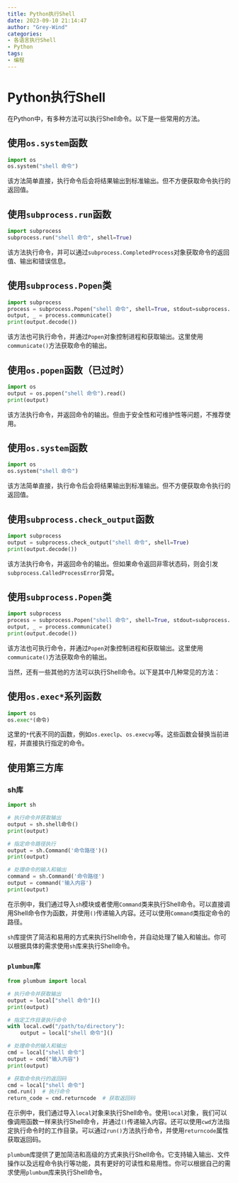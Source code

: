 ```yaml
---
title: Python执行Shell
date: 2023-09-10 21:14:47
author: "Grey-Wind"
categories:
- 各语言执行Shell
- Python
tags:
- 编程
---
```


# Python执行Shell

在Python中，有多种方法可以执行Shell命令。以下是一些常用的方法。

## 使用`os.system`函数

```python
import os
os.system("shell 命令")
```
该方法简单直接，执行命令后会将结果输出到标准输出。但不方便获取命令执行的返回值。

## 使用`subprocess.run`函数

```python
import subprocess
subprocess.run("shell 命令", shell=True)
```
该方法执行命令，并可以通过`subprocess.CompletedProcess`对象获取命令的返回值、输出和错误信息。

## 使用`subprocess.Popen`类

```python
import subprocess
process = subprocess.Popen("shell 命令", shell=True, stdout=subprocess.PIPE)
output, _ = process.communicate()
print(output.decode())
```
该方法也可执行命令，并通过`Popen`对象控制进程和获取输出。这里使用`communicate()`方法获取命令的输出。

## 使用`os.popen`函数（已过时）

```python
import os
output = os.popen("shell 命令").read()
print(output)
```
该方法执行命令，并返回命令的输出。但由于安全性和可维护性等问题，不推荐使用。

## 使用`os.system`函数

```python
import os
os.system("shell 命令")
```
该方法简单直接，执行命令后会将结果输出到标准输出。但不方便获取命令执行的返回值。

## 使用`subprocess.check_output`函数

```python
import subprocess
output = subprocess.check_output("shell 命令", shell=True)
print(output.decode())
```
该方法执行命令，并返回命令的输出。但如果命令返回非零状态码，则会引发`subprocess.CalledProcessError`异常。

## 使用`subprocess.Popen`类

```python
import subprocess
process = subprocess.Popen("shell 命令", shell=True, stdout=subprocess.PIPE)
output, _ = process.communicate()
print(output.decode())
```
该方法也可执行命令，并通过`Popen`对象控制进程和获取输出。这里使用`communicate()`方法获取命令的输出。

当然，还有一些其他的方法可以执行Shell命令。以下是其中几种常见的方法：

## 使用`os.exec*`系列函数

```python
import os
os.exec*(命令)
```
这里的`*`代表不同的函数，例如`os.execlp`、`os.execvp`等。这些函数会替换当前进程，并直接执行指定的命令。

## 使用第三方库

### sh库

```python
import sh

# 执行命令并获取输出
output = sh.shell命令()
print(output)

# 指定命令路径执行
output = sh.Command('命令路径')()
print(output)

# 处理命令的输入和输出
command = sh.Command('命令路径')
output = command('输入内容')
print(output)
```
在示例中，我们通过导入`sh`模块或者使用`Command`类来执行Shell命令。可以直接调用Shell命令作为函数，并使用`()`传递输入内容。还可以使用`Command`类指定命令的路径。

`sh`库提供了简洁和易用的方式来执行Shell命令，并自动处理了输入和输出。你可以根据具体的需求使用`sh`库来执行Shell命令。

### `plumbum`库

```python
from plumbum import local

# 执行命令并获取输出
output = local["shell 命令"]()
print(output)

# 指定工作目录执行命令
with local.cwd("/path/to/directory"):
    output = local["shell 命令"]()

# 处理命令的输入和输出
cmd = local["shell 命令"]
output = cmd("输入内容")
print(output)

# 获取命令执行的返回码
cmd = local["shell 命令"]
cmd.run()  # 执行命令
return_code = cmd.returncode  # 获取返回码
```

在示例中，我们通过导入`local`对象来执行Shell命令。使用`local`对象，我们可以像调用函数一样来执行Shell命令，并通过`()`传递输入内容。还可以使用`cwd`方法指定执行命令时的工作目录。可以通过`run()`方法执行命令，并使用`returncode`属性获取返回码。

`plumbum`库提供了更加简洁和高级的方式来执行Shell命令。它支持输入输出、文件操作以及远程命令执行等功能，具有更好的可读性和易用性。你可以根据自己的需求使用`plumbum`库来执行Shell命令。
